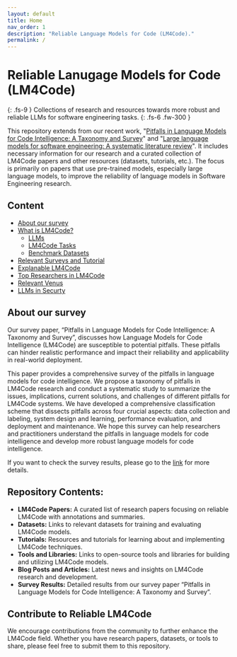 ```yaml
---
layout: default
title: Home
nav_order: 1
description: "Reliable Language Models for Code (LM4Code)."
permalink: /
---
```


# Reliable Lanugage Models for Code (LM4Code)
{: .fs-9 }
Collections of research and resources towards more robust and reliable LLMs for software engineering tasks.
{: .fs-6 .fw-300 }

This repository extends from our recent work, "[Pitfalls in Language Models for Code Intelligence: A Taxonomy and Survey](https://arxiv.org/abs/2310.17903)" and "[Large language models for software engineering: A systematic literature review](https://arxiv.org/abs/2308.10620)". It includes necessary information for our research and a curated collection of LM4Code papers and other resources (datasets, tutorials, etc.). The focus is primarily on papers that use pre-trained models, especially large language models, to improve the reliability of language models in Software Engineering research.


## Content
- [About our survey](https://yueyuel.github.io/ReliableLM4Code/docs/reliable_LM4Code_review)
- [What is LM4Code?](https://yueyuel.github.io/ReliableLM4Code/docs/LM4Code)
    - [LLMs](https://yueyuel.github.io/ReliableLM4Code/docs/LM4Code/LMmodels/)
    - [LM4Code Tasks](https://yueyuel.github.io/ReliableLM4Code/docs/LM4Code/SEtasks/)
    - [Benchmark Datasets](https://yueyuel.github.io/ReliableLM4Code/docs/LM4Code/benchmark/)
- [Relevant Surveys and Tutorial](https://yueyuel.github.io/ReliableLM4Code/docs/relevant_surveys/)
- [Explanable LM4Code](https://yueyuel.github.io/ReliableLM4Code/docs/xai_lm4code/)
- [Top Researchers in LM4Code](https://yueyuel.github.io/ReliableLM4Code/docs/researchers/)
- [Relevant Venus](https://yueyuel.github.io/ReliableLM4Code/docs/venus/)
- [LLMs in Securty](https://yueyuel.github.io/ReliableLM4Code/docs/LMinsecurity/)

## About our survey
Our survey paper, “Pitfalls in Language Models for Code Intelligence: A Taxonomy and Survey”, discusses how Language Models for Code Intelligence (LM4Code) are susceptible to potential pitfalls. These pitfalls can hinder realistic performance and impact their reliability and applicability in real-world deployment.

This paper provides a comprehensive survey of the pitfalls in language models for code intelligence. We propose a taxonomy of pitfalls in LM4Code research and conduct a systematic study to summarize the issues, implications, current solutions, and challenges of different pitfalls for LM4Code systems. We have developed a comprehensive classification scheme that dissects pitfalls across four crucial aspects: data collection and labeling, system design and learning, performance evaluation, and deployment and maintenance. We hope this survey can help researchers and practitioners understand the pitfalls in language models for code intelligence and develop more robust language models for code intelligence.

If you want to check the survey results, please go to the [link](https://yueyuel.github.io/ReliableLM4Code/docs/reliable_LM4Code_review) for more details.


## Repository Contents:
- **LM4Code Papers:** A curated list of research papers focusing on reliable LM4Code with annotations and summaries.
- **Datasets:** Links to relevant datasets for training and evaluating LM4Code models.
- **Tutorials:** Resources and tutorials for learning about and implementing LM4Code techniques.
- **Tools and Libraries:** Links to open-source tools and libraries for building and utilizing LM4Code models.
- **Blog Posts and Articles:** Latest news and insights on LM4Code research and development.
- **Survey Results:** Detailed results from our survey paper “Pitfalls in Language Models for Code Intelligence: A Taxonomy and Survey”.



## Contribute to Reliable LM4Code
We encourage contributions from the community to further enhance the LM4Code field. Whether you have research papers, datasets, or tools to share, please feel free to submit them to this repository.

